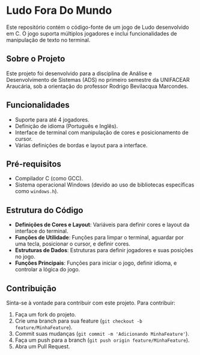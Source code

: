 # Ludo Fora Do Mundo

Este repositório contém o código-fonte de um jogo de Ludo desenvolvido em C. O jogo suporta múltiplos jogadores e inclui funcionalidades de manipulação de texto no terminal.

## Sobre o Projeto

Este projeto foi desenvolvido para a disciplina de Análise e Desenvolvimento de Sistemas (ADS) no primeiro semestre da UNIFACEAR Araucária, sob a orientação do professor Rodrigo Bevilacqua Marcondes.

## Funcionalidades

- Suporte para até 4 jogadores.
- Definição de idioma (Português e Inglês).
- Interface de terminal com manipulação de cores e posicionamento de cursor.
- Várias definições de bordas e layout para a interface.

## Pré-requisitos

- Compilador C (como GCC).
- Sistema operacional Windows (devido ao uso de bibliotecas específicas como `windows.h`).

## Estrutura do Código

- **Definições de Cores e Layout**: Variáveis para definir cores e layout da interface do terminal.
- **Funções de Utilidade**: Funções para limpar o terminal, aguardar por uma tecla, posicionar o cursor, e definir cores.
- **Estruturas de Dados**: Estruturas para definir jogadores e suas posições no jogo.
- **Funções Principais**: Funções para iniciar o jogo, definir idioma, e controlar a lógica do jogo.

## Contribuição

Sinta-se à vontade para contribuir com este projeto. Para contribuir:

1. Faça um fork do projeto.
2. Crie uma branch para sua feature (`git checkout -b feature/MinhaFeature`).
3. Commit suas mudanças (`git commit -m 'Adicionando MinhaFeature'`).
4. Faça um push para a branch (`git push origin feature/MinhaFeature`).
5. Abra um Pull Request.
